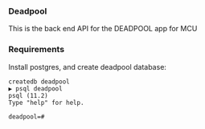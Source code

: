 ### Deadpool

This is the back end API for the DEADPOOL app for MCU

### Requirements

Install postgres, and create deadpool database:

```
createdb deadpool
▶ psql deadpool
psql (11.2)
Type "help" for help.

deadpool=#
```